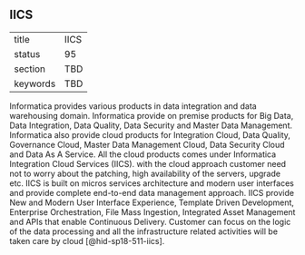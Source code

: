 ## IICS


|          |      |
| -------- | ---- |
| title    | IICS |
| status   | 95   |
| section  | TBD  |
| keywords | TBD  |




Informatica provides various products in data integration and data
warehousing domain. Informatica provide on premise products for Big
Data, Data Integration, Data Quality, Data Security and Master Data
Management. Informatica also provide cloud products for Integration
Cloud, Data Quality, Governance Cloud, Master Data Management Cloud,
Data Security Cloud and Data As A Service. All the cloud products comes
under Informatica Integration Cloud Services (IICS). with the cloud
approach customer need not to worry about the patching, high
availability of the servers, upgrade etc. IICS is built on micros
services architecture and modern user interfaces and provide complete
end-to-end data management approach. IICS provide New and Modern User
Interface Experience, Template Driven Development, Enterprise
Orchestration, File Mass Ingestion, Integrated Asset Management and APIs
that enable Continuous Delivery. Customer can focus on the logic of the
data processing and all the infrastructure related activities will be
taken care by cloud [@hid-sp18-511-iics].
